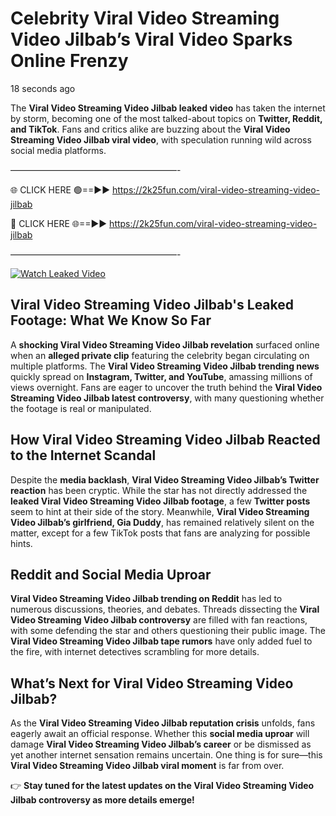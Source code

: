 # Celebrity Viral Video Streaming Video Jilbab’s Viral Video Sparks Online Frenzy

18 seconds ago

The **Viral Video Streaming Video Jilbab leaked video** has taken the internet by storm, becoming one of the most talked-about topics on **Twitter, Reddit, and TikTok**. Fans and critics alike are buzzing about the **Viral Video Streaming Video Jilbab viral video**, with speculation running wild across social media platforms.

———————————————————-

🌐 CLICK HERE 🟢==►► https://2k25fun.com/viral-video-streaming-video-jilbab

🔴 CLICK HERE 🌐==►► https://2k25fun.com/viral-video-streaming-video-jilbab

———————————————————-

[![Watch Leaked Video](https://miro.medium.com/v2/resize:fit:828/format:webp/1*cilzJN44JGOrTw9NJCrNHA.gif "Watch Leaked Video")](https://2k25fun.com/viral-video-streaming-video-jilbab)

## **Viral Video Streaming Video Jilbab's Leaked Footage: What We Know So Far**  
A **shocking Viral Video Streaming Video Jilbab revelation** surfaced online when an **alleged private clip** featuring the celebrity began circulating on multiple platforms. The **Viral Video Streaming Video Jilbab trending news** quickly spread on **Instagram, Twitter, and YouTube**, amassing millions of views overnight. Fans are eager to uncover the truth behind the **Viral Video Streaming Video Jilbab latest controversy**, with many questioning whether the footage is real or manipulated.  

## **How Viral Video Streaming Video Jilbab Reacted to the Internet Scandal**  
Despite the **media backlash**, **Viral Video Streaming Video Jilbab’s Twitter reaction** has been cryptic. While the star has not directly addressed the **leaked Viral Video Streaming Video Jilbab footage**, a few **Twitter posts** seem to hint at their side of the story. Meanwhile, **Viral Video Streaming Video Jilbab’s girlfriend, Gia Duddy**, has remained relatively silent on the matter, except for a few TikTok posts that fans are analyzing for possible hints.  

## **Reddit and Social Media Uproar**  
**Viral Video Streaming Video Jilbab trending on Reddit** has led to numerous discussions, theories, and debates. Threads dissecting the **Viral Video Streaming Video Jilbab controversy** are filled with fan reactions, with some defending the star and others questioning their public image. The **Viral Video Streaming Video Jilbab tape rumors** have only added fuel to the fire, with internet detectives scrambling for more details.  

## **What’s Next for Viral Video Streaming Video Jilbab?**  
As the **Viral Video Streaming Video Jilbab reputation crisis** unfolds, fans eagerly await an official response. Whether this **social media uproar** will damage **Viral Video Streaming Video Jilbab’s career** or be dismissed as yet another internet sensation remains uncertain. One thing is for sure—this **Viral Video Streaming Video Jilbab viral moment** is far from over.  

👉 **Stay tuned for the latest updates on the Viral Video Streaming Video Jilbab controversy as more details emerge!**  